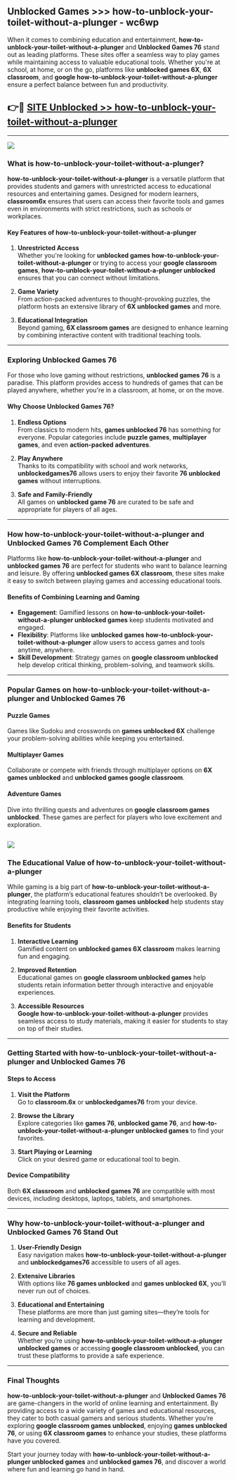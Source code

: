## Unblocked Games >>> how-to-unblock-your-toilet-without-a-plunger - wc6wp 

When it comes to combining education and entertainment, **how-to-unblock-your-toilet-without-a-plunger** and **Unblocked Games 76** stand out as leading platforms. These sites offer a seamless way to play games while maintaining access to valuable educational tools. Whether you're at school, at home, or on the go, platforms like **unblocked games 6X**, **6X classroom**, and **google how-to-unblock-your-toilet-without-a-plunger** ensure a perfect balance between fun and productivity.
## 👉🔴 [SITE Unblocked >> how-to-unblock-your-toilet-without-a-plunger](http://premium.freeplayer.one?title=how-to-unblock-your-toilet-without-a-plunger&ref=22JU)
---
<a href="http://premium.freeplayer.one?title=how-to-unblock-your-toilet-without-a-plunger&ref=22JU/"><img src="https://github.com/user-attachments/assets/438f12ca-57a4-47a3-8ead-c64da593a1e5"/></a>
### What is how-to-unblock-your-toilet-without-a-plunger?  

**how-to-unblock-your-toilet-without-a-plunger** is a versatile platform that provides students and gamers with unrestricted access to educational resources and entertaining games. Designed for modern learners, **classroom6x** ensures that users can access their favorite tools and games even in environments with strict restrictions, such as schools or workplaces.  

#### Key Features of how-to-unblock-your-toilet-without-a-plunger  

1. **Unrestricted Access**  
   Whether you're looking for **unblocked games how-to-unblock-your-toilet-without-a-plunger** or trying to access your **google classroom games**, **how-to-unblock-your-toilet-without-a-plunger unblocked** ensures that you can connect without limitations.  

2. **Game Variety**  
   From action-packed adventures to thought-provoking puzzles, the platform hosts an extensive library of **6X unblocked games** and more.  

3. **Educational Integration**  
   Beyond gaming, **6X classroom games** are designed to enhance learning by combining interactive content with traditional teaching tools.  



---

### Exploring Unblocked Games 76  

For those who love gaming without restrictions, **unblocked games 76** is a paradise. This platform provides access to hundreds of games that can be played anywhere, whether you're in a classroom, at home, or on the move.  

#### Why Choose Unblocked Games 76?  

1. **Endless Options**  
   From classics to modern hits, **games unblocked 76** has something for everyone. Popular categories include **puzzle games**, **multiplayer games**, and even **action-packed adventures**.  

2. **Play Anywhere**  
   Thanks to its compatibility with school and work networks, **unblockedgames76** allows users to enjoy their favorite **76 unblocked games** without interruptions.  

3. **Safe and Family-Friendly**  
   All games on **unblocked game 76** are curated to be safe and appropriate for players of all ages.  

---

### How how-to-unblock-your-toilet-without-a-plunger and Unblocked Games 76 Complement Each Other  

Platforms like **how-to-unblock-your-toilet-without-a-plunger** and **unblocked games 76** are perfect for students who want to balance learning and leisure. By offering **unblocked games 6X classroom**, these sites make it easy to switch between playing games and accessing educational tools.  

#### Benefits of Combining Learning and Gaming  

- **Engagement**: Gamified lessons on **how-to-unblock-your-toilet-without-a-plunger unblocked games** keep students motivated and engaged.  
- **Flexibility**: Platforms like **unblocked games how-to-unblock-your-toilet-without-a-plunger** allow users to access games and tools anytime, anywhere.  
- **Skill Development**: Strategy games on **google classroom unblocked** help develop critical thinking, problem-solving, and teamwork skills.  

---

### Popular Games on how-to-unblock-your-toilet-without-a-plunger and Unblocked Games 76  

#### Puzzle Games  

Games like Sudoku and crosswords on **games unblocked 6X** challenge your problem-solving abilities while keeping you entertained.  

#### Multiplayer Games  

Collaborate or compete with friends through multiplayer options on **6X games unblocked** and **unblocked games google classroom**.  

#### Adventure Games  

Dive into thrilling quests and adventures on **google classroom games unblocked**. These games are perfect for players who love excitement and exploration.  

<a href="http://download.freeplayer.one?title=how-to-unblock-your-toilet-without-a-plunger&ref=23D/"><img src="https://github.com/user-attachments/assets/fe0c3e91-c8e1-489c-acf0-e2f614c12fb8"/></a>
---

### The Educational Value of how-to-unblock-your-toilet-without-a-plunger  

While gaming is a big part of **how-to-unblock-your-toilet-without-a-plunger**, the platform’s educational features shouldn’t be overlooked. By integrating learning tools, **classroom games unblocked** help students stay productive while enjoying their favorite activities.  

#### Benefits for Students  

1. **Interactive Learning**  
   Gamified content on **unblocked games 6X classroom** makes learning fun and engaging.  

2. **Improved Retention**  
   Educational games on **google classroom unblocked games** help students retain information better through interactive and enjoyable experiences.  

3. **Accessible Resources**  
   **Google how-to-unblock-your-toilet-without-a-plunger** provides seamless access to study materials, making it easier for students to stay on top of their studies.  

---

### Getting Started with how-to-unblock-your-toilet-without-a-plunger and Unblocked Games 76  

#### Steps to Access  

1. **Visit the Platform**  
   Go to **classroom.6x** or **unblockedgames76** from your device.  

2. **Browse the Library**  
   Explore categories like **games 76**, **unblocked game 76**, and **how-to-unblock-your-toilet-without-a-plunger unblocked games** to find your favorites.  

3. **Start Playing or Learning**  
   Click on your desired game or educational tool to begin.  

#### Device Compatibility  

Both **6X classroom** and **unblocked games 76** are compatible with most devices, including desktops, laptops, tablets, and smartphones.  

---

### Why how-to-unblock-your-toilet-without-a-plunger and Unblocked Games 76 Stand Out  

1. **User-Friendly Design**  
   Easy navigation makes **how-to-unblock-your-toilet-without-a-plunger** and **unblockedgames76** accessible to users of all ages.  

2. **Extensive Libraries**  
   With options like **76 games unblocked** and **games unblocked 6X**, you’ll never run out of choices.  

3. **Educational and Entertaining**  
   These platforms are more than just gaming sites—they’re tools for learning and development.  

4. **Secure and Reliable**  
   Whether you’re using **how-to-unblock-your-toilet-without-a-plunger unblocked games** or accessing **google classroom unblocked**, you can trust these platforms to provide a safe experience.  

---

### Final Thoughts  

**how-to-unblock-your-toilet-without-a-plunger** and **Unblocked Games 76** are game-changers in the world of online learning and entertainment. By providing access to a wide variety of games and educational resources, they cater to both casual gamers and serious students. Whether you’re exploring **google classroom games unblocked**, enjoying **games unblocked 76**, or using **6X classroom games** to enhance your studies, these platforms have you covered.  

Start your journey today with **how-to-unblock-your-toilet-without-a-plunger unblocked games** and **unblocked games 76**, and discover a world where fun and learning go hand in hand.  